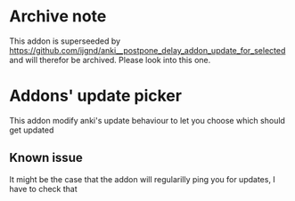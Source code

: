 Archive note
===
This addon is superseeded by https://github.com/ijgnd/anki__postpone_delay_addon_update_for_selected and will therefor be archived. Please look into this one.

Addons' update picker
===
This addon modify anki's update behaviour to let you choose which should get updated

Known issue
---
It might be the case that the addon will regularilly ping you for updates, I have to check that

